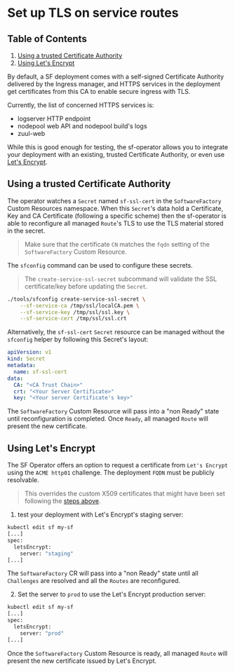 # Set up TLS on service routes

## Table of Contents

1. [Using a trusted Certificate Authority](#using-a-trusted-certificate-authority)
1. [Using Let's Encrypt](#using-lets-encrypt)

By default, a SF deployment comes with a self-signed Certificate Authority delivered by the Ingress manager, and HTTPS services in the deployment get certificates from this CA to enable secure ingress with TLS.

Currently, the list of concerned HTTPS services is:

- logserver HTTP endpoint
- nodepool web API and nodepool build's logs
- zuul-web

While this is good enough for testing, the sf-operator allows you to integrate your deployment with an existing, trusted Certificate Authority, or even use [Let's Encrypt](https://letsencrypt.org/).

## Using a trusted Certificate Authority

The operator watches a `Secret` named `sf-ssl-cert` in the `SoftwareFactory` Custom Resources namespace.
When this `Secret`'s data hold a Certificate, Key and CA Certificate (following a specific scheme) then
the sf-operator is able to reconfigure all managed `Route`'s TLS to use the TLS material stored in the secret.

> Make sure that the certificate `CN` matches the `fqdn` setting of the `SoftwareFactory` Custom Resource.

The `sfconfig` command can be used to configure these secrets.

> The `create-service-ssl-secret` subcommand will validate the SSL certificate/key before updating the `Secret`.

```sh
./tools/sfconfig create-service-ssl-secret \
    --sf-service-ca /tmp/ssl/localCA.pem \
    --sf-service-key /tmp/ssl/ssl.key \
    --sf-service-cert /tmp/ssl/ssl.crt
```

Alternatively, the `sf-ssl-cert` `Secret` resource can be managed without the `sfconfig` helper by
following this Secret's layout:

```yaml
apiVersion: v1
kind: Secret
metadata:
  name: sf-ssl-cert
data:
  CA: "<CA Trust Chain>"
  crt: "<Your Server Certificate>"
  key: "<Your server Certificate's key>"
```

The `SoftwareFactory` Custom Resource will pass into a "non Ready" state until reconfiguration is completed.
Once `Ready`, all managed `Route` will present the new certificate.


## Using Let's Encrypt

The SF Operator offers an option to request a certificate from `Let's Encrypt` using the `ACME http01`
challenge. The deployment `FQDN` must be publicly resolvable.

> This overrides the custom X509 certificates that might have been set following the [steps above](#using-a-trusted-certificate-authority).

1. test your deployment with Let's Encrypt's staging server:

```sh
kubectl edit sf my-sf
[...]
spec:
  letsEncrypt:
    server: "staging"
[...]
```

The `SoftwareFactory` CR will pass into a "non Ready" state until all `Challenges` are resolved
and all the `Routes` are reconfigured.

2. Set the server to `prod` to use the Let's Encrypt production server:

```sh
kubectl edit sf my-sf
[...]
spec:
  letsEncrypt:
    server: "prod"
[...]
```

Once the `SoftwareFactory` Custom Resource is ready, all managed `Route` will present the new certificate
issued by Let's Encrypt.